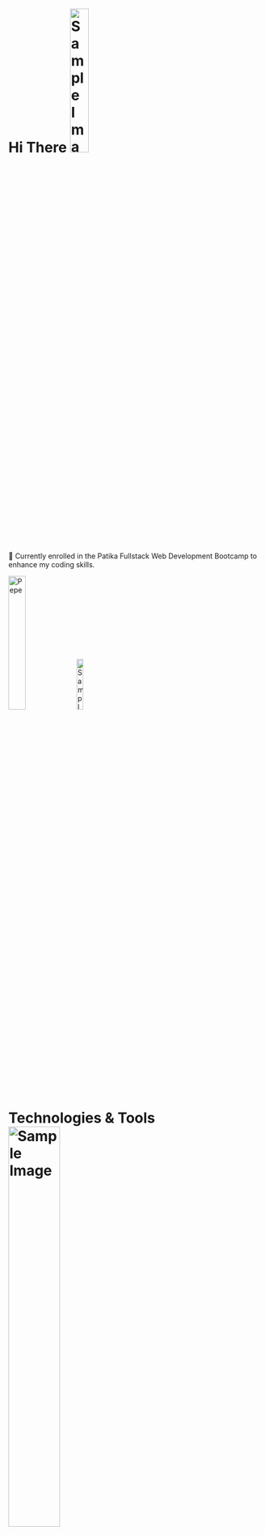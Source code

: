 # Hi There <img src="https://github.com/user-attachments/assets/60bfffa6-ce9a-4206-9240-b1c1296784a2" alt="Sample Image" style="width:27%; height:auto;">
🌱 Currently enrolled in the Patika Fullstack Web Development Bootcamp to enhance my coding skills.

<p align="left">
  <img src="https://github.com/user-attachments/assets/6cd4c96f-776c-49b9-aab1-012847c02fcd" alt="Pepe" width="26%">
  <img src="https://github.com/user-attachments/assets/4eb3990d-a14c-4a77-9164-bc887e277415" alt="Sample Image" width="16%">
</p>

# Technologies & Tools <img src="https://github.com/user-attachments/assets/d844d96d-6d16-466a-8d00-14ef280f9746" alt="Sample Image" style="width:45%; height:auto;">
<img src="https://cdn.jsdelivr.net/gh/devicons/devicon/icons/html5/html5-original.svg" title="HTML5" alt="HTML5" width="40" height="40"/>&nbsp;
<img src="https://cdn.jsdelivr.net/gh/devicons/devicon/icons/css3/css3-original.svg" title="CSS3" alt="CSS3" width="40" height="40"/>&nbsp;
<img src="https://cdn.jsdelivr.net/gh/devicons/devicon/icons/bootstrap/bootstrap-original.svg" title="Bootstrap" alt="Bootstrap" width="40" height="40"/>&nbsp;
<img src="https://cdn.jsdelivr.net/gh/devicons/devicon/icons/javascript/javascript-original.svg" title="JavaScript" alt="JavaScript" width="40" height="40"/>&nbsp;
<img src="https://cdn.jsdelivr.net/gh/devicons/devicon/icons/react/react-original.svg" title="React" alt="React" width="40" height="40"/>&nbsp;
<img src="https://cdn.jsdelivr.net/gh/devicons/devicon/icons/redux/redux-original.svg" title="Redux" alt="Redux" width="40" height="40"/>&nbsp;
<img src="https://cdn.jsdelivr.net/gh/devicons/devicon/icons/csharp/csharp-original.svg" title="C#" alt="C#" width="40" height="40"/>&nbsp;
<img src="https://cdn.jsdelivr.net/gh/devicons/devicon/icons/dot-net/dot-net-original.svg" title=".NET" alt=".NET" width="40" height="40"/>&nbsp;
<img src="https://cdn.jsdelivr.net/gh/devicons/devicon/icons/postgresql/postgresql-original.svg" title="PostgreSQL" alt="PostgreSQL" width="40" height="40"/>&nbsp;
<img src="https://cdn.jsdelivr.net/gh/devicons/devicon/icons/git/git-original.svg" title="Git" alt="Git" width="40" height="40"/>&nbsp;
<img src="https://cdn.jsdelivr.net/gh/devicons/devicon/icons/github/github-original.svg" title="GitHub" alt="GitHub" width="40" height="40"/>&nbsp;

# My Stats <img src="https://github.com/user-attachments/assets/7d2bbbbd-3338-488b-bc45-953880fd44e9" alt="Sample Image" style="width:35%; height:auto;">
![Senanur's GitHub stats](https://github-readme-stats.vercel.app/api?username=senanuryy&show_icons=true&theme=ocean_dark)
![Top Langs](https://github-readme-stats.vercel.app/api/top-langs/?username=senanuryy&layout=compact&theme=ocean_dark)

# When I'm AFK <img src="https://github.com/user-attachments/assets/faa369f7-0c83-4bf8-af24-d2e4c946796e" alt="Sample Image" style="width:30%; height:auto;">
<a href="https://steamcommunity.com/profiles/76561198940814468/">
  <img src="https://img.shields.io/badge/steam-%23000000.svg?style=for-the-badge&logo=steam&logoColor=white" alt="SteanLogo" width="20%">
</a>

